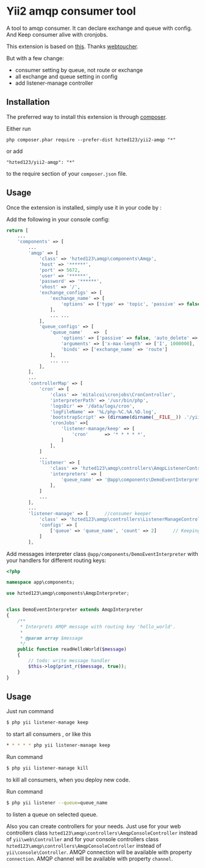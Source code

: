 Yii2 amqp consumer tool
=======================
A tool to amqp consumer.
It can declare exchange and queue with config.
And Keep consumer alive with cronjobs.

This extension is based on [this](https://github.com/webtoucher/yii2-amqp).
Thanks [webtoucher](https://github.com/webtoucher/).

But with a few change:

- consumer setting by queue, not route or exchange
- all exchange and queue setting in config
- add listener-manage controller

Installation
------------

The preferred way to install this extension is through [composer](http://getcomposer.org/download/).

Either run

```
php composer.phar require --prefer-dist hzted123/yii2-amqp "*"
```

or add

```
"hzted123/yii2-amqp": "*"
```

to the require section of your `composer.json` file.


Usage
-----

Once the extension is installed, simply use it in your code by  :

Add the following in your console config:

```php
return [
    ...
    'components' => [
        ...
        'amqp' => [
            'class' => 'hzted123\amqp\components\Amqp',
            'host' => '******',
            'port' => 5672,
            'user' => '******',
            'password' => '******',
            'vhost' => '/',
            'exchange_configs' => [
                'exchange_name' => [
                    'options' => ['type' => 'topic', 'passive' => false, 'auto_delete' => false, 'durable' => true ],
                ],
                ... ...
            ],
            'queue_configs' => [
                'queue_name'    =>  [
                    'options' => ['passive' => false, 'auto_delete' => false, 'durable' => true, 'exclusive' => false],
                    'arguments' => ['x-max-length' => ['I', 1000000], 'x-max-length-bytes' => ['I', 300485760]],
                    'binds' => ['exchange_name' => 'route']
                ],
                ... ... 
            ],
        ],
        ...
        'controllerMap' => [
            'cron' => [
                'class' => 'mitalcoi\cronjobs\CronController',
                'interpreterPath' => '/usr/bin/php',
                'logsDir' => '/data/logs/cron',
                'logFileName' => '%L/php-%C.%A.%D.log',
                'bootstrapScript' => (dirname(dirname(__FILE__)) .'/yii',
                'cronJobs' =>[
                    'listener-manage/keep' => [
                        'cron'      => '* * * * *',
                    ]
                ],
            ]
            ...
            'listener' => [
                'class' => 'hzted123\amqp\controllers\AmqpListenerController',
                'interpreters' => [
                    'queue_name' => '@app\components\DemoEventInterpreter', // interpreters for each queue
                ],
            ]
            ...
        ],
        ...
        'listener-manage' => [      //consumer keeper
            'class' => 'hzted123\amqp\controllers\ListenerManageController',
            'configs' => [
                ['queue' => 'queue_name', 'count' => 2]      // Keeping the number of consumers
            ]
        ],
```

Add messages interpreter class `@app/components/DemoEventInterpreter` with your handlers for different routing keys:

```php
<?php

namespace app\components;

use hzted123\amqp\components\AmqpInterpreter;


class DemoEventInterpreter extends AmqpInterpreter
{
    /**
     * Interprets AMQP message with routing key 'hello_world'.
     *
     * @param array $message
     */
    public function readHelloWorld($message)
    {
        // todo: write message handler
        $this->log(print_r($message, true));
    }
}
```

## Usage

Just run command 

```bash
$ php yii listener-manage keep
```

to start all consumers , or like this

```bash
* * * * * php yii listener-manage keep
```

Run command

```bash
$ php yii listener-manage kill
```

to kill all consumers, when you deploy new code.

Run command

```bash
$ php yii listener --queue=queue_name
```

to listen a queue on selected queue.

Also you can create controllers for your needs. Just use for your web controllers class
`hzted123\amqp\controllers\AmqpConsoleController` instead of `yii\web\Controller` and for your console controllers
class `hzted123\amqp\controllers\AmqpConsoleController` instead of `yii\console\Controller`. AMQP connection will be
available with property `connection`. AMQP channel will be available with property `channel`.